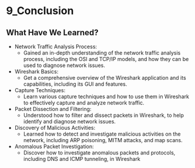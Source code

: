 # 9_Conclusion

## What Have We Learned?

- Network Traffic Analysis Process:
    - Gained an in-depth understanding of the network traffic analysis process, including the OSI and TCP/IP models, and how they can be used to diagnose network issues.
- Wireshark Basics:
    - Get a comprehensive overview of the Wireshark application and its capabilities, including its GUI and features.
- Capture Techniques:
    - Learn various capture techniques and how to use them in Wireshark to effectively capture and analyze network traffic.
- Packet Dissection and Filtering:
    - Understood how to filter and dissect packets in Wireshark, to help identify and diagnose network issues.
- Discovery of Malicious Activities:
    - Learned how to detect and investigate malicious activities on the network,
    including ARP poisoning, MITM attacks, and map scans.
- Anomalous Packet Investigation:
    - Discover how to investigate anomalous packets and protocols, including DNS and
    ICMP tunneling, in Wireshark